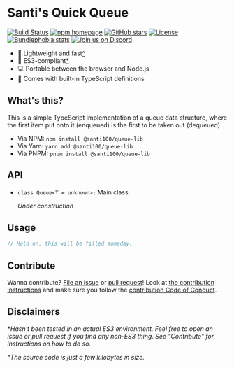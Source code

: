 # Santi's Quick Queue

[![Build Status][workflow badge]][repo actions]
[![npm homepage][npm badge]][npm home]
[![GitHub stars][stars badge]][repo url]
[![License][license badge]][repo url]
[![Bundlephobia stats][bundlephobia badge]][bundlephobia url]
[![Join us on Discord][discord badge]][discord url]

[workflow badge]: https://github.com/santi100a/queue-lib/actions/workflows/ci.yml/badge.svg
[npm badge]: https://img.shields.io/npm/v/@santi100/queue-lib
[stars badge]: https://img.shields.io/github/stars/santi100a/queue-lib.svg
[license badge]: https://img.shields.io/github/license/santi100a/queue-lib.svg
[bundlephobia badge]: https://img.shields.io/bundlephobia/min/@santi100/queue-lib
[discord badge]: https://img.shields.io/badge/Join%20us%20on%20Discord-7289DA?logo=discord&logoColor=white


[discord url]: https://discord.gg/HFYhpWFnz4
[npm home]: https://npmjs.org/package/@santi100/queue-lib
[repo actions]: https://github.com/santi100a/queue-lib/actions
[repo url]: https://github.com/santi100a/queue-lib
[bundlephobia url]: https://bundlephobia.com/package/@santi100/queue-lib@latest

- 🚀 Lightweight and fast[^](#disclaimers)
- 👴 ES3-compliant[*](#disclaimers)
- 💻 Portable between the browser and Node.js
- 📘 Comes with built-in TypeScript definitions

## What's this?

This is a simple TypeScript implementation of a queue data structure, where the first item put
onto it (enqueued) is the first to be taken out (dequeued).

- Via NPM: `npm install @santi100/queue-lib`
- Via Yarn: `yarn add @santi100/queue-lib`
- Via PNPM: `pnpm install @santi100/queue-lib`

## API

- `class Queue<T = unknown>;` Main class.

   *Under construction*

## Usage

```typescript
// Hold on, this will be filled someday.
```

## Contribute

Wanna contribute? [File an issue](https://github.com/santi100a/queue-lib/issues) or [pull request](https://github.com/santi100a/queue-lib/pulls)!
Look at [the contribution instructions](CONTRIBUTING.md) and make sure you follow the [contribution Code of Conduct](CODE_OF_CONDUCT.md).

## Disclaimers

**Hasn't been tested in an actual ES3 environment. Feel free to open an issue or pull request if you find any non-ES3 thing. See "Contribute" for instructions on how to do so.*

*^The source code is just a few kilobytes in size.*
